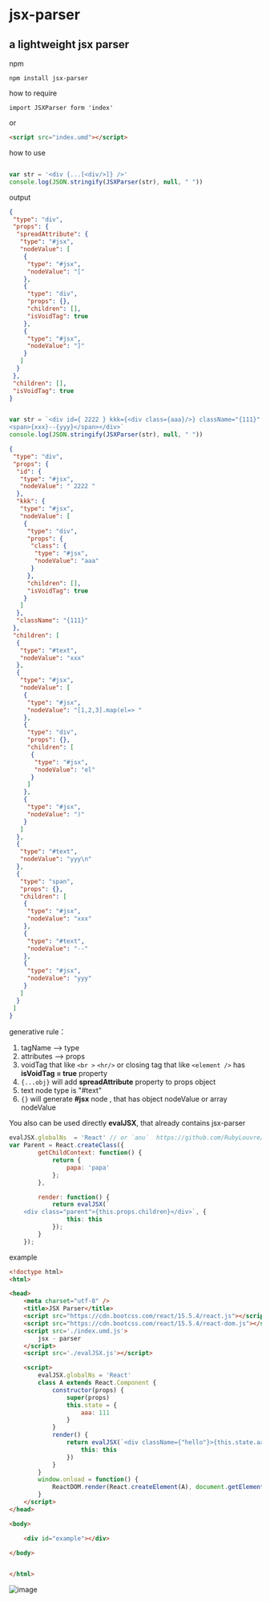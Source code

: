 # jsx-parser

## a lightweight jsx parser

npm

```
npm install jsx-parser
```

how to require

```
import JSXParser form 'index'
```

or 
```html
<script src="index.umd"></script>
```


how to use


```javascript

var str = '<div {...[<div/>]} />'
console.log(JSON.stringify(JSXParser(str), null, " "))
```
output
```json
{
 "type": "div",
 "props": {
  "spreadAttribute": {
   "type": "#jsx",
   "nodeValue": [
    {
     "type": "#jsx",
     "nodeValue": "["
    },
    {
     "type": "div",
     "props": {},
     "children": [],
     "isVoidTag": true
    },
    {
     "type": "#jsx",
     "nodeValue": "]"
    }
   ]
  }
 },
 "children": [],
 "isVoidTag": true
}
```


```javascript

var str = `<div id={ 2222 } kkk={<div class={aaa}/>} className="{111}" >xxx{[1,2,3].map(el=> <div>{el}</div>)}yyy
<span>{xxx}--{yyy}</span></div>`
console.log(JSON.stringify(JSXParser(str), null, " "))
```

```json
{
 "type": "div",
 "props": {
  "id": {
   "type": "#jsx",
   "nodeValue": " 2222 "
  },
  "kkk": {
   "type": "#jsx",
   "nodeValue": [
    {
     "type": "div",
     "props": {
      "class": {
       "type": "#jsx",
       "nodeValue": "aaa"
      }
     },
     "children": [],
     "isVoidTag": true
    }
   ]
  },
  "className": "{111}"
 },
 "children": [
  {
   "type": "#text",
   "nodeValue": "xxx"
  },
  {
   "type": "#jsx",
   "nodeValue": [
    {
     "type": "#jsx",
     "nodeValue": "[1,2,3].map(el=> "
    },
    {
     "type": "div",
     "props": {},
     "children": [
      {
       "type": "#jsx",
       "nodeValue": "el"
      }
     ]
    },
    {
     "type": "#jsx",
     "nodeValue": ")"
    }
   ]
  },
  {
   "type": "#text",
   "nodeValue": "yyy\n"
  },
  {
   "type": "span",
   "props": {},
   "children": [
    {
     "type": "#jsx",
     "nodeValue": "xxx"
    },
    {
     "type": "#text",
     "nodeValue": "--"
    },
    {
     "type": "#jsx",
     "nodeValue": "yyy"
    }
   ]
  }
 ]
}
```
 generative rule：
 1. tagName --> type
 2. attributes -->  props
 3. voidTag that like  `<br >` `<hr/>`  or closing tag that like `<element />`  has **isVoidTag = true** property
 4.  `{...obj}` will add **spreadAttribute** property to props object
 5. text node type is "#text"
 6. `{}` will generate **#jsx** node , that has object nodeValue or array nodeValue


You also can be used directly **evalJSX**, that already contains jsx-parser

```javascript
evalJSX.globalNs  = 'React' // or `anu`  https://github.com/RubyLouvre/anu or `preact`
var Parent = React.createClass({
        getChildContext: function() {
            return {
                papa: 'papa'
            };
        },

        render: function() {
            return evalJSX(`
    <div class="parent">{this.props.children}</div>`, {
                this: this
            });
        }
    });
```

 example

```html
<!doctype html>
<html>

<head>
    <meta charset="utf-8" />
    <title>JSX Parser</title>
    <script src="https://cdn.bootcss.com/react/15.5.4/react.js"></script>
    <script src="https://cdn.bootcss.com/react/15.5.4/react-dom.js"></script>
    <script src='./index.umd.js'>
        jsx - parser
    </script>
    <script src='./evalJSX.js'></script>

    <script>
        evalJSX.globalNs = 'React'
        class A extends React.Component {
            constructor(props) {
                super(props)
                this.state = {
                    aaa: 111
                }
            }
            render() {
                return evalJSX(`<div className={"hello"}>{this.state.aaa}</div>`, {
                    this: this
                })
            }
        }
        window.onload = function() {
            ReactDOM.render(React.createElement(A), document.getElementById('example'))
        }
    </script>
</head>

<body>

    <div id="example"></div>

</body>


</html>

```

![image](https://cloud.githubusercontent.com/assets/190846/25368295/0aad292c-29ae-11e7-9d6f-b1375810d30e.png)
